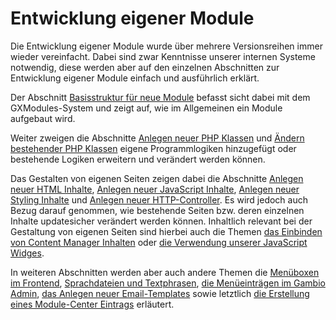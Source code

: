 # Entwicklung eigener Module

Die Entwicklung eigener Module wurde über mehrere Versionsreihen immer wieder vereinfacht. Dabei sind zwar Kenntnisse
unserer internen Systeme notwendig, diese werden aber auf den einzelnen Abschnitten zur Entwicklung eigener Module
einfach und ausführlich erklärt.

Der Abschnitt [Basisstruktur für neue Module](base_structure_of_new_modules.md) befasst sicht dabei mit dem
GXModules-System und zeigt auf, wie im Allgemeinen ein Module aufgebaut wird.

Weiter zweigen die Abschnitte [Anlegen neuer PHP Klassen](create_new_php_classes.md) und
[Ändern bestehender PHP Klassen](change_existing_classes.md) eigene Programmlogiken hinzugefügt oder bestehende
Logiken erweitern und verändert werden können.

Das Gestalten von eigenen Seiten zeigen dabei die Abschnitte [Anlegen neuer HTML Inhalte](create_new_html_content.md),
[Anlegen neuer JavaScript Inhalte](create_new_javascript.md), [Anlegen neuer Styling Inhalte](create_new_styling.md)
und [Anlegen neuer HTTP-Controller](create_new_http_controller.md). Es wird jedoch auch Bezug darauf genommen, wie
bestehende Seiten bzw. deren einzelnen Inhalte updatesicher verändert werden können. Inhaltlich relevant bei der
Gestaltung von eigenen Seiten sind hierbei auch die Themen [das Einbinden von Content Manager Inhalten](add_content_manager_content.md)
oder [die Verwendung unserer JavaScript Widges](usage_of_widgets.md).

In weiteren Abschnitten werden aber auch andere Themen die [Menüboxen im Frontend](create_new_menubox.md), 
[Sprachdateien und Textphrasen](create_new_language_phrases.md), [die Menüeinträgen im Gambio Admin](create_new_menu_entry.md),
[das Anlegen neuer Email-Templates](create_new_email_template.md) sowie letztlich
[die Erstellung eines Module-Center Eintrags](create_new_module-center_module.md) erläutert.